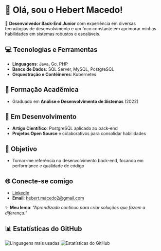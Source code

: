 # 👋 Olá, sou o Hebert Macedo!  

🎯 **Desenvolvedor Back-End Junior** com experiência em diversas tecnologias de desenvolvimento e um foco constante em aprimorar minhas habilidades em sistemas robustos e escaláveis.  

## 💻 Tecnologias e Ferramentas
- **Linguagens**: Java, Go, PHP  
- **Banco de Dados**: SQL Server, MySQL, PostgreSQL  
- **Orquestração e Contêineres**: Kubernetes  

## 📘 Formação Acadêmica
- Graduado em **Análise e Desenvolvimento de Sistemas** (2022)  

## 🚀 Em Desenvolvimento
- **Artigo Científico**: PostgreSQL aplicado ao back-end  
- **Projetos Open Source** e colaborativos para consolidar habilidades  

## 🎯 Objetivo
- Tornar-me referência no desenvolvimento back-end, focando em performance e qualidade de código  

## 🌐 Conecte-se comigo
- [LinkedIn](https://www.linkedin.com/in/hebertmacedo/)  
- **Email**: hebert.macedo2@gmail.com  

✨ **Meu lema**: _"Aprendizado contínuo para criar soluções que fazem a diferença."_  

## 📊 Estatísticas do GitHub
![Linguagens mais usadas](https://github-readme-stats.vercel.app/api/top-langs/?username=HebertMacedo&layout=compact&theme=radical) 
![Estatísticas do GitHub](https://github-readme-stats.vercel.app/api?username=HebertMacedo&show_icons=true&theme=radical)  
